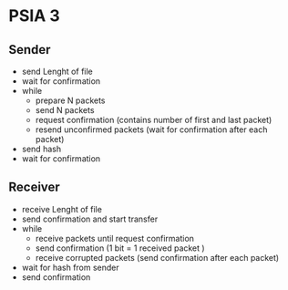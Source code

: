 <h1>PSIA 3</h1>

<h2>Sender</h2>

*	send Lenght of file
* wait for confirmation
* while
  * prepare N packets
  * send N packets
  * request confirmation (contains number of first and last packet)
  * resend unconfirmed packets (wait for confirmation after each packet)   
* send hash
* wait for confirmation

<h2>Receiver</h2>

*	receive Lenght of file
* send confirmation and start transfer
* while
  * receive packets until request confirmation
  * send confirmation (1 bit = 1 received packet )
  * receive corrupted packets (send confirmation after each packet)
* wait for hash from sender
* send confirmation
